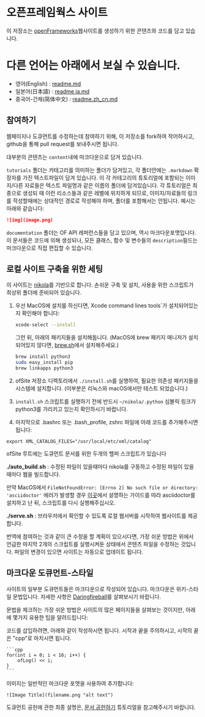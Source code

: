 # 오픈프레임웍스 사이트

이 저장소는 [openFrameworks](http://openFrameworks.cc/)웹사이트를 생성하기 위한 콘텐츠와 코드를 담고 있습니다.

다른 언어는 아래에서 보실 수 있습니다.
=======
- 영어(English) : [readme.md](readme.md)
- 일본어(日本語) : [readme.ja.md](readme.ja.md)
- 중국어-간체(简体中文) : [readme.zh_cn.md](readme.zh_cn.md)

## 참여하기

웹페이지나 도큐먼트를 수정하는데 참여하기 위해, 이 저장소를 fork하여 작어하시고, github을 통해 pull request를 보내주시면 됩니다.

대부분의 콘텐츠는 `content`내에 마크다운으로 담겨 있습니다.

`tutorials` 폴더는 카테고리를 의미하는 폴더가 담겨있고, 각 폴더안에는 `.markdown` 확장자를 가진 텍스트파일이 담겨 있습니다. 이 각 카테고리의 튜토리얼에 포함되는 이미지/다른 자료들은 텍스트 파일명과 같은 이름의 폴더에 담겨있습니다. 각 튜토리얼은 최종으로 생성되 때 이런 리소스들과 같은 레벨에 위치하게 되므로, 이미지/자료들의 링크를 작성할때에는 상대적인 경로로 작성해야 하며, 폴더를 포함해서는 안됩니다. 예시는 아래와 같습니다:

```md
![img](image.png)
```

`documentation` 폴더는 OF API 레퍼런스들을 담고 있으며, 역시 마크다운포맷입니다. 이 문서들은 코드에 의해 생성되나, 모든 클래스, 함수 및 변수들의 `description`필드는 마크다운으로 직접 편집할 수 있습니다.

## 로컬 사이트 구축을 위한 세팅

이 사이트는 [nikola](https://getnikola.com)를 기반으로 합니다. 손쉬운 구축 및 설치, 사용을 위한 스크립트가 최상위 폴더에 준비되어 있습니다.

1. 우선 MacOS에 설치를 하신다면, Xcode command lines tools`가 설치되어있는지 확인해야 합니다:

    ```bash
    xcode-select --install
    ```
    그런 뒤, 아래의 패키지들을 설치해둡니다. (MacOS에 brew 패키지 매니저가 설치되어있지 않다면, [brew.sh](http://brew.sh/)에서 설치해주세요.)

    
    ```bash
    brew install python3
    sudo easy_install pip
    brew linkapps python3
    ```
  
2. ofSite 저장소 디렉토리에서 `./install.sh`를 실행하여, 필요한 의존성 패키지들을 시스템에 설치합니다. (이부분은 리눅스와 macOS에서만 테스트 되었습니다.)

3. `install.sh` 스크립트를 실행하기 전에 반드시 `~/nikola/.python` 심볼릭 링크가 python3를 가리키고 있는지 확인하시기 바랍니다.

4. 마지막으로 .bashrc 또는 .bash_profile, zshrc 파일에 아래 코드를 추가해주시면 됩니다:

  `export XML_CATALOG_FILES="/usr/local/etc/xml/catalog"`

ofSite 루트에는 도큐먼트 문서를 위한 두개의 헬퍼 스크립트가 있습니다 

**./auto_build.sh** : 수정된 파일이 있을때마다 nikola를 구동하고 수정된 파일이 있을 때마다 웹을 빌드합니다. 

만약 MacOS에서 `FileNotFoundError: [Errno 2] No such file or directory: 'asciidoctor'` 에러가 발생할 경우 [이곳](http://asciidoctor.org/docs/install-asciidoctor-macosx/)에서 설명하는 가이드를 따라 asciidoctor를 설치하고 난 뒤, 스크립트를 다시 실행해주십시오.

**./serve.sh** : 브라우저에서 확인할 수 있도록 로컬 웹서버를 시작하여 웹사이트를 제공합니다. 

번역에 참여하는 것과 같이 큰 수정을 할 계획이 있으시다면, 가장 쉬운 방법은 위에서 언급한 마지막 2개의 스크립트를 실행시켜둔 상태에서 콘텐츠 파일을 수정하는 것입니다. 파일의 변경이 있으면 사이트는 자동으로 업데이트 됩니다.

## 마크다운 도큐먼트-스타일 

사이트의 일부분 도큐먼트들은 마크다운으로 작성되어 있습니다. 마크다운은 위키-스타일 문법입니다. 자세한 사항은 [Daringfireball](http://daringfireball.net/projects/markdown/)를 살펴보시기 바랍니다.

문법을 체크하는 가장 쉬운 방법은 사이트의 많은 페이지들을 살펴보는 것이지만, 아래에 몇가지 유용한 팁을 알려드립니다:

코드를 삽입하려면, 아래와 같이 작성하시면 됩니다. 시작과 끝을 주의하시고, 시작의 끝은 "cpp"로 마치시면 됩니다.

	```cpp
	for(int i = 0; i < 16; i++) {
		ofLog() << i;
	}
	```


이미지는 일반적인 마크다운 포맷을 사용하여 추가합니다:

    ![Image Title](filename.png "alt text")

도큐먼트 공헌에 관한 최종 설명은, [문서 공헌하기](http://openframeworks.cc/ko/learning/08_other/contributing/) 튜토리얼을 참고해주시기 바랍니다.

